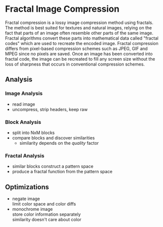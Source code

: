Fractal Image Compression
=========================
Fractal compression is a lossy image compression method using fractals. The
method is best suited for textures and natural images, relying on the fact that
parts of an image often resemble other parts of the same image.
Fractal algorithms convert these parts into mathematical data called "fractal
codes" which are used to recreate the encoded image. Fractal compression differs
from pixel-based compression schemes such as JPEG, GIF and MPEG since no pixels
are saved. Once an image has been converted into fractal code, the image can be
recreated to fill any screen size without the loss of sharpness that occurs in
conventional compression schemes.

Analysis
--------

### Image Analysis
- read image
- uncompress, strip headers, keep raw

### Block Analysis
- split into NxM blocks
- compare blocks and discover similarities
  * similarity depends on the *quality* factor

### Fractal Analysis
- similar blocks construct a pattern space
- produce a fractal function from the pattern space


Optimizations
-------------

-   negate image  
    limit color space and color diffs
-   monochrome image  
    store color information separately  
    similarity doesn't care about color

